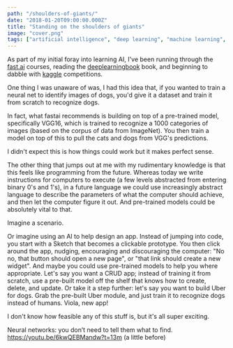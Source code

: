 ```yaml
---
path: "/shoulders-of-giants/"
date: "2018-01-20T09:00:00.000Z"
title: "Standing on the shoulders of giants"
image: "cover.png"
tags: ["artificial intelligence", "deep learning", "machine learning", "PC", "pytorch", "tensorflow", "gpu"]
---
```


As part of my initial foray into learning AI, I've been running through the [fast.ai](http://fast.ai) courses, reading the [deeplearningbook](http://deeplearningbook.org) book, and beginning to dabble with [kaggle](http://kaggle.com) competitions.

One thing I was unaware of was, I had this idea that, if you wanted to train a neural net to identify images of dogs, you'd give it a dataset and train it from scratch to recognize dogs.

In fact, what fastai recommends is building on top of a pre-trained model, specifically VGG16, which is trained to recognize a 1000 categories of images (based on the corpus of data from ImageNet). You then train a model on top of this to pull the cats and dogs from VGG's predictions.

I didn't expect this is how things could work but it makes perfect sense.

The other thing that jumps out at me with my rudimentary knowledge is that this feels like programming from the future. Whereas today we write instructions for computers to execute (a few levels abstracted from entering binary 0's and 1's), in a future language we could use increasingly abstract language to describe the parameters of what the computer should achieve, and then let the computer figure it out. And pre-trained models could be absolutely vital to that.

Imagine a scenario.

Or imagine using an AI to help design an app. Instead of jumping into code, you start with a Sketch that becomes a clickable prototype. You then click around the app, nudging, encouraging and discouraging the computer: "No no, that button should open a new page", or "that link should create a new widget". And maybe you could use pre-trained models to help you where appropriate. Let's say you want a CRUD app; instead of training it from scratch, use a pre-built model off the shelf that knows how
to create, delete, and update. Or take it a step further: let's say you want to build Uber for dogs. Grab the pre-built Uber module, and just train it to recognize dogs instead of humans. Viola, new app!

I don't know how feasible any of this stuff is, but it's all super exciting.

Neural networks: you don’t need to tell them what to find. https://youtu.be/6kwQEBMandw?t=13m (a little before)
